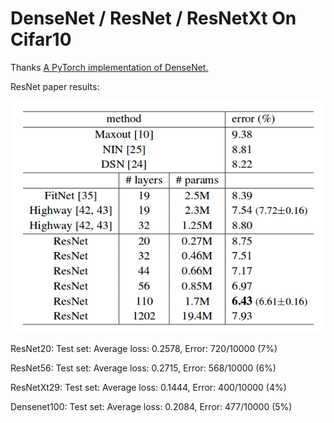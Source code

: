 # DenseNet / ResNet / ResNetXt On Cifar10

Thanks [A PyTorch implementation of DenseNet. ](https://github.com/bamos/densenet.pytorch)

ResNet paper results:

![](images/resnet.png)

ResNet20: Test set: Average loss: 0.2578, Error: 720/10000 (7%)

ResNet56: Test set: Average loss: 0.2715, Error: 568/10000 (6%)

ResNetXt29: Test set: Average loss: 0.1444, Error: 400/10000 (4%)

Densenet100: Test set: Average loss: 0.2084, Error: 477/10000 (5%)


